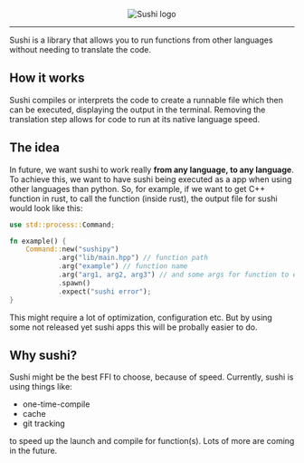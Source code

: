 <p align='center'>
    <img src="https://user-images.githubusercontent.com/47505116/215187622-ea13d72c-178d-48bb-aba4-1398abf3347d.png" alt="Sushi logo">
</p>

---

Sushi is a library that allows you to run functions from other languages without needing to translate the code.

## How it works

Sushi compiles or interprets the code to create a runnable file which then can be executed, displaying the output in the terminal. Removing the translation step allows for code to run at its native language speed.

## The idea

In future, we want sushi to work really **from any language, to any language**. To achieve this, we want to have sushi being executed as a app when using other languages than python. So, for example, if we want to get C++ function in rust, to call the function (inside rust), the output file for sushi would look like this:

```rust
use std::process::Command;

fn example() {
    Command::new("sushipy")
            .arg("lib/main.hpp") // function path
            .arg("example") // function name
            .arg("arg1, arg2, arg3") // and some args for function to execute
            .spawn()
            .expect("sushi error");
}

```

This might require a lot of optimization, configuration etc. But by using some not released yet sushi apps this will be probally easier to do.

## Why sushi?

Sushi might be the best FFI to choose, because of speed. Currently, sushi is using things like:

-   one-time-compile
-   cache
-   git tracking

to speed up the launch and compile for function(s). Lots of more are coming in the future.
